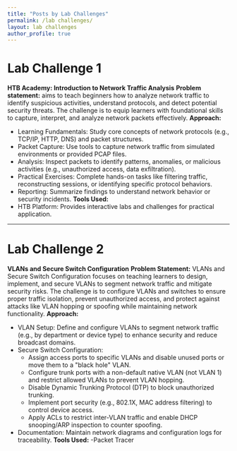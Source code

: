 ```yaml
---
title: "Posts by Lab Challenges"
permalink: /lab challenges/
layout: lab challenges
author_profile: true
---
```


# Lab Challenge 1
 **HTB Academy: Introduction to Network Traffic Analysis**
 **Problem statement:** 
 aims to teach beginners how to analyze network traffic to identify suspicious activities, understand protocols, and detect potential security threats. The challenge is to equip learners with foundational skills to capture, interpret, and analyze network packets effectively.
 **Approach:**
 - Learning Fundamentals: Study core concepts of network protocols (e.g., TCP/IP, HTTP, DNS) and packet structures.
 - Packet Capture: Use tools to capture network traffic from simulated environments or provided PCAP files.
 - Analysis: Inspect packets to identify patterns, anomalies, or malicious activities (e.g., unauthorized access, data exfiltration).
 - Practical Exercises: Complete hands-on tasks like filtering traffic, reconstructing sessions, or identifying specific protocol behaviors.
 - Reporting: Summarize findings to understand network behavior or security incidents.
**Tools Used:**
  - HTB Platform: Provides interactive labs and challenges for practical application.
-------

# Lab Challenge 2
 **VLANs and Secure Switch Configuration**
 **Problem Statement:**
 VLANs and Secure Switch Configuration focuses on teaching learners to design, implement, and secure VLANs to segment network traffic and mitigate security risks. The challenge is to configure VLANs and switches to ensure proper traffic isolation, prevent unauthorized access, and protect against attacks like VLAN hopping or spoofing while maintaining network functionality.
  **Approach:**
  - VLAN Setup: Define and configure VLANs to segment network traffic (e.g., by department or device type) to enhance security and reduce broadcast domains.
  - Secure Switch Configuration:
     - Assign access ports to specific VLANs and disable unused ports or move them to a "black hole" VLAN.
     - Configure trunk ports with a non-default native VLAN (not VLAN 1) and restrict allowed VLANs to prevent VLAN hopping.
     - Disable Dynamic Trunking Protocol (DTP) to block unauthorized trunking.
     - Implement port security (e.g., 802.1X, MAC address filtering) to control device access.
     - Apply ACLs to restrict inter-VLAN traffic and enable DHCP snooping/ARP inspection to counter spoofing.
  - Documentation: Maintain network diagrams and configuration logs for traceability.
**Tools Used:**
  -Packet Tracer
